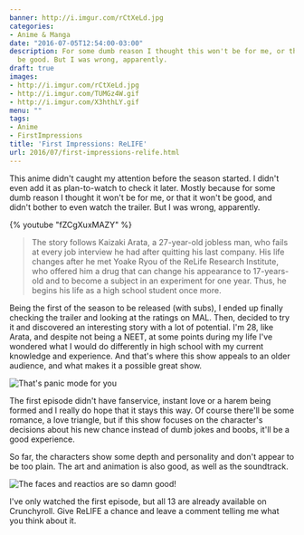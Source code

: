 ```yaml
---
banner: http://i.imgur.com/rCtXeLd.jpg
categories:
- Anime & Manga
date: "2016-07-05T12:54:00-03:00"
description: For some dumb reason I thought this won't be for me, or that it won't
  be good. But I was wrong, apparently.
draft: true
images:
- http://i.imgur.com/rCtXeLd.jpg
- http://i.imgur.com/TUMGz4W.gif
- http://i.imgur.com/X3hthLY.gif
menu: ""
tags:
- Anime
- FirstImpressions
title: 'First Impressions: ReLIFE'
url: 2016/07/first-impressions-relife.html
---
```


This anime didn't caught my attention before the season started. I didn't even add it as plan-to-watch to check it later.
Mostly because for some dumb reason I thought it won't be for me, or that it won't be good, and didn't bother to even 
watch the trailer. But I was wrong, apparently. 

<!--more-->

{% youtube "fZCgXuxMAZY" %}

> The story follows Kaizaki Arata, a 27-year-old jobless man, who fails at every job interview he had after quitting 
his last company. His life changes after he met Yoake Ryou of the ReLife Research Institute, who offered him a drug 
that can change his appearance to 17-years-old and to become a subject in an experiment for one year. 
Thus, he begins his life as a high school student once more.

Being the first of the season to be released (with subs), I ended up finally checking the trailer and looking at the 
ratings on MAL. Then, decided to try it and discovered an interesting story with a lot of potential. 
I'm 28, like Arata, and despite not being a NEET, at some points during my life I've wondered what 
I would do differently in high school with my current knowledge and experience. And that's where this 
show appeals to an older audience, and what makes it a possible great show.

![That's panic mode for you](http://i.imgur.com/TUMGz4W.gif)

The first episode didn't have fanservice, instant love or a harem being formed and I really do hope that it stays this way. 
Of course there'll be some romance, a love triangle, but if this show focuses on the character's decisions about his new 
chance instead of dumb jokes and boobs, it'll be a good experience.

So far, the characters show some depth and personality and don't appear to be too plain. 
The art and animation is also good, as well as the soundtrack.

![The faces and reactios are so damn good!](http://i.imgur.com/X3hthLY.gif)

I've only watched the first episode, but all 13 are already available on Crunchyroll. 
Give ReLIFE a chance and leave a comment telling me what you think about it. 
